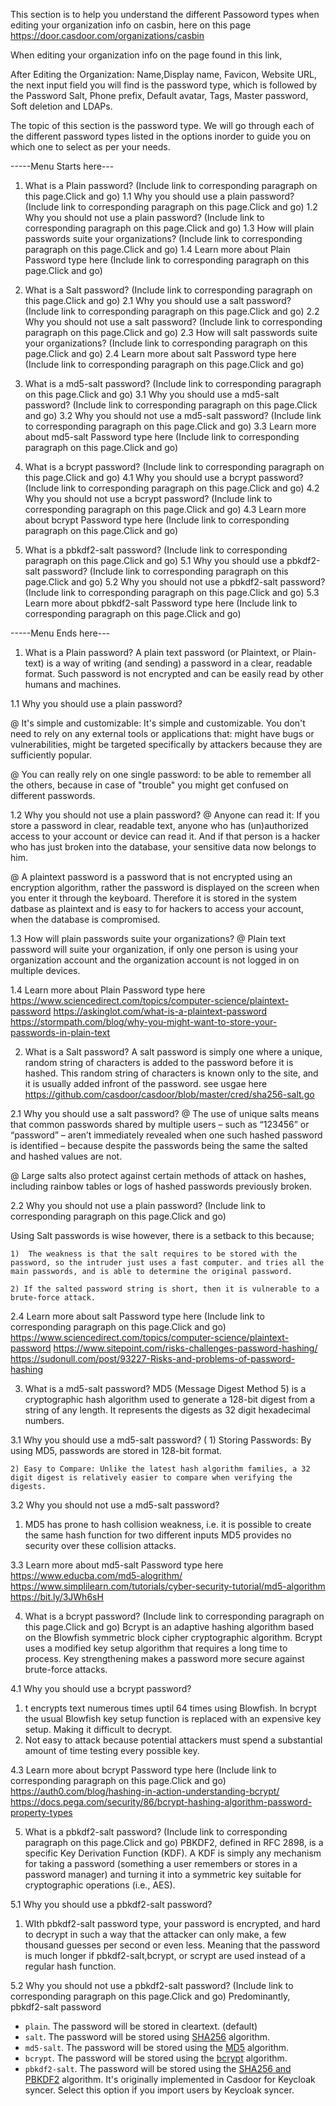 

This section is to help you understand the different Passoword types when editing your organization info on casbin, here on this page https://door.casdoor.com/organizations/casbin

When editing your organization info on the page found in this link, 

After Editing the Organization: Name,Display name, Favicon, Website URL, the next input field you will find is the password type, which is followed by the Password Salt, Phone prefix, Default avatar, Tags, Master password, Soft deletion and LDAPs.


The topic of this section is the password type. We will go through each of the different password types listed in the options inorder to guide you on which one to select as per your needs.

-----Menu  Starts here---
1. What is a Plain password? (Include link to corresponding paragraph on this page.Click and go)
    1.1 Why you should use a plain password? (Include link to corresponding paragraph on this page.Click and go)
    1.2 Why you should not use a plain password? (Include link to corresponding paragraph on this page.Click and go)
    1.3 How will plain passwords suite your organizations? (Include link to corresponding paragraph on this page.Click and go)
    1.4 Learn more about Plain Password type here  (Include link to corresponding paragraph on this page.Click and go)

2. What is a Salt password? (Include link to corresponding paragraph on this page.Click and go)
    2.1 Why you should use a salt password? (Include link to corresponding paragraph on this page.Click and go)
    2.2 Why you should not use a salt password? (Include link to corresponding paragraph on this page.Click and go)
    2.3 How will salt passwords suite your organizations? (Include link to corresponding paragraph on this page.Click and go)
    2.4 Learn more about salt Password type here  (Include link to corresponding paragraph on this page.Click and go)


3. What is a md5-salt password? (Include link to corresponding paragraph on this page.Click and go)
    3.1 Why you should use a md5-salt password? (Include link to corresponding paragraph on this page.Click and go)
    3.2 Why you should not use a md5-salt password? (Include link to corresponding paragraph on this page.Click and go)
    3.3 Learn more about md5-salt Password type here  (Include link to corresponding paragraph on this page.Click and go)


4. What is a bcrypt password? (Include link to corresponding paragraph on this page.Click and go)
    4.1 Why you should use a bcrypt password? (Include link to corresponding paragraph on this page.Click and go)
    4.2 Why you should not use a bcrypt password? (Include link to corresponding paragraph on this page.Click and go)
    4.3 Learn more about bcrypt Password type here  (Include link to corresponding paragraph on this page.Click and go)


5. What is a pbkdf2-salt password? (Include link to corresponding paragraph on this page.Click and go)
    5.1 Why you should use a pbkdf2-salt password? (Include link to corresponding paragraph on this page.Click and go)
    5.2 Why you should not use a pbkdf2-salt password? (Include link to corresponding paragraph on this page.Click and go)
    5.3 Learn more about pbkdf2-salt Password type here  (Include link to corresponding paragraph on this page.Click and go)

-----Menu  Ends here---



1. What is a Plain password? 
A plain text password (or Plaintext, or Plain-text) is a way of writing (and sending) a password in a clear, readable format. Such password is not encrypted and can be easily read by other humans and machines. 

1.1 Why you should use a plain password? 

@  It's simple and customizable: It's simple and customizable. You don't need to rely on any external tools or applications that: might have bugs or vulnerabilities, might be targeted specifically by attackers because they are sufficiently popular.

@  You can really rely on one single password: to be able to remember all the others, because in case of "trouble" you might get confused on different passwords.

1.2 Why you should not use a plain password? 
@  Anyone can read it:  If you store a password in clear, readable text, anyone who has (un)authorized access to your account or device can read it. And if that person is a hacker who has just broken into the database, your sensitive data now belongs to him.

@ A plaintext password is a password that is not encrypted using an encryption algorithm, rather the password is displayed on the screen when you enter it through the keyboard. 
Therefore it is stored in the system datbase as plaintext and is easy to for hackers to access your account, when the database is compromised.

1.3 How will plain passwords suite your organizations?
@ Plain text password will suite your organization, if only one person is using your organization account and the organization account is not logged in on multiple devices.

1.4 Learn more about Plain Password type here 
https://www.sciencedirect.com/topics/computer-science/plaintext-password
https://askinglot.com/what-is-a-plaintext-password
https://stormpath.com/blog/why-you-might-want-to-store-your-passwords-in-plain-text


2. What is a Salt password?
A salt password is simply one where a unique, random string of characters is added to the password before it is hashed. This random string of characters is known only to the site, and it is usually added infront of the password. 
see usgae here https://github.com/casdoor/casdoor/blob/master/cred/sha256-salt.go

2.1 Why you should use a salt password?
@ The use of unique salts means that common passwords shared by multiple users – such as “123456” or “password” – aren’t immediately revealed when one such hashed password is identified – because despite the passwords being the same the salted and hashed values are not.

@ Large salts also protect against certain methods of attack on hashes, including rainbow tables or logs of hashed passwords previously broken.

2.2 Why you should not use a plain password? (Include link to corresponding paragraph on this page.Click and go)

Using Salt passwords is wise however, there is a setback to this because;

    1)  The weakness is that the salt requires to be stored with the password, so the intruder just uses a fast computer. and tries all the main passwords, and is able to determine the original password.

    2) If the salted password string is short, then it is vulnerable to a brute-force attack.

2.4 Learn more about salt Password type here  (Include link to corresponding paragraph on this page.Click and go)
https://www.sciencedirect.com/topics/computer-science/plaintext-password
https://www.sitepoint.com/risks-challenges-password-hashing/
https://sudonull.com/post/93227-Risks-and-problems-of-password-hashing


3. What is a md5-salt password? 
MD5 (Message Digest Method 5) is a cryptographic hash algorithm used to generate a 128-bit digest from a string of any length. It represents the digests as 32 digit hexadecimal numbers.

3.1 Why you should use a md5-salt password? (
    1) Storing Passwords: By using MD5, passwords are stored in 128-bit format.

    2) Easy to Compare: Unlike the latest hash algorithm families, a 32 digit digest is relatively easier to compare when verifying the digests.

3.2 Why you should not use a md5-salt password? 
1) MD5 has prone to hash collision weakness, i.e. it is possible to create the same hash function for two different inputs
 MD5 provides no security over these collision attacks.

3.3 Learn more about md5-salt Password type here 
https://www.educba.com/md5-alogrithm/
https://www.simplilearn.com/tutorials/cyber-security-tutorial/md5-algorithm
https://bit.ly/3JWh6sH


4. What is a bcrypt password? (Include link to corresponding paragraph on this page.Click and go)
Bcrypt is an adaptive hashing algorithm based on the Blowfish symmetric block cipher cryptographic algorithm.
Bcrypt uses a modified key setup algorithm that requires a long time to process. Key strengthening makes a password more secure against brute-force attacks.

4.1 Why you should use a bcrypt password? 
1) t encrypts text numerous times uptil 64 times using Blowfish. In bcrypt the usual Blowfish key setup function is replaced with an expensive key setup. Making it difficult to decrypt.
2) Not easy to attack because potential attackers must spend a substantial amount of time testing every possible key.



4.3 Learn more about bcrypt Password type here  (Include link to corresponding paragraph on this page.Click and go)
https://auth0.com/blog/hashing-in-action-understanding-bcrypt/
https://docs.pega.com/security/86/bcrypt-hashing-algorithm-password-property-types


5. What is a pbkdf2-salt password? (Include link to corresponding paragraph on this page.Click and go)
PBKDF2, defined in RFC 2898, is a specific Key Derivation Function (KDF). A KDF is simply any mechanism for taking a password (something a user remembers or stores in a password manager) and turning it into a symmetric key suitable for cryptographic operations (i.e., AES). 

5.1 Why you should use a pbkdf2-salt password? 
1) WIth pbkdf2-salt password type, your password is encrypted, and hard to decrypt in such a way that the attacker can only make, a few thousand guesses per second or even less. Meaning that the password is much longer if pbkdf2-salt,bcrypt, or scrypt are used instead of a regular hash function.

5.2 Why you should not use a pbkdf2-salt password? (Include link to corresponding paragraph on this page.Click and go)
Predominantly, pbkdf2-salt password







- `plain`. The password will be stored in cleartext. (default)
- `salt`. The password will be stored using [SHA256](https://github.com/casdoor/casdoor/blob/master/cred/sha256-salt.go) algorithm.
- `md5-salt`. The password will be stored using the [MD5](https://github.com/casdoor/casdoor/blob/master/cred/md5-user-salt.go) algorithm.
- `bcrypt`. The password will be stored using the [bcrypt](https://github.com/casdoor/casdoor/blob/master/cred/bcrypt.go) algorithm.
- `pbkdf2-salt`. The password will be stored using the [SHA256 and PBKDF2](https://github.com/casdoor/casdoor/blob/master/cred/pbkdf2-salt.go) algorithm. It's originally implemented in Casdoor for Keycloak syncer.  Select this option if you import users by Keycloak syncer. 




